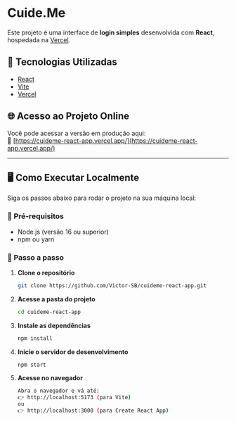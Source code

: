 # Cuide.Me 
Este projeto é uma interface de **login simples** desenvolvida com **React**, hospedada na [Vercel](https://cuideme-react-app.vercel.app/).

## 🧪 Tecnologias Utilizadas

- [React](https://reactjs.org/)
- [Vite](https://vitejs.dev/) 
- [Vercel](https://vercel.com/)

## 🌐 Acesso ao Projeto Online

Você pode acessar a versão em produção aqui:  
🔗 [https://cuideme-react-app.vercel.app/](https://cuideme-react-app.vercel.app/)

---

## 🖥️ Como Executar Localmente

Siga os passos abaixo para rodar o projeto na sua máquina local:

### 🔧 Pré-requisitos

- Node.js (versão 16 ou superior)
- npm ou yarn

### 🚀 Passo a passo

1. **Clone o repositório**
   ```bash
   git clone https://github.com/Victor-SB/cuideme-react-app.git
 2. **Acesse a pasta do projeto**
    ```bash
    cd cuideme-react-app
3.  **Instale as dependências**
    ```bash
    npm install
4. **Inicie o servidor de desenvolvimento**
    ```bash
    npm start
5. **Acesse no navegador**
    ```bash
    Abra o navegador e vá até:
    👉 http://localhost:5173 (para Vite)
    ou
    👉 http://localhost:3000 (para Create React App)
